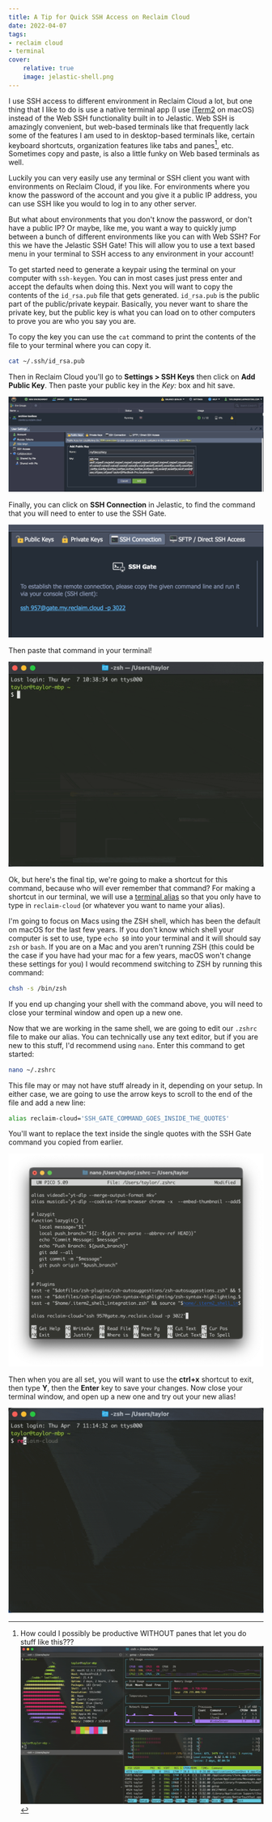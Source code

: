 ```yaml
---
title: A Tip for Quick SSH Access on Reclaim Cloud
date: 2022-04-07
tags:
- reclaim cloud
- terminal
cover:
    relative: true
    image: jelastic-shell.png
---
```

I use SSH access to different environment in Reclaim Cloud a lot, but one thing that I like to do is use a native terminal app (I use [iTerm2](https://iterm2.com) on macOS) instead of the Web SSH functionality built in to Jelastic. Web SSH is amazingly convenient, but web-based terminals like that frequently lack some of the features I am used to in desktop-based terminals like, certain keyboard shortcuts, organization features like tabs and panes[^1], etc. Sometimes copy and paste, is also a little funky on Web based terminals as well. 

[^1]: How could I possibly be productive WITHOUT panes that let you do stuff like this???![Screenshot of a terminal window with 4 panes, neofetch, gotop, htop, and sl clockwise starting from the top left, lots of nonsense](Capture%202022-04-07T100415.gif)

Luckily you can very easily use any terminal or SSH client you want with environments on Reclaim Cloud, if you like. For  environments where you know the password of the account and you give it a public IP address, you can use SSH like you would to log in to any other server. 

But what about environments that you don't know the password, or don't have a public IP? Or maybe, like me, you want a way to quickly jump between a bunch of different environments like you can with Web SSH? For this we have the Jelastic SSH Gate! This will allow you to use a text based menu in your terminal to SSH access to any environment in your account!

To get started  need to generate a keypair using the terminal on your computer with `ssh-keygen`. You can in most cases just press enter and accept the defaults when doing this. Next you will want to copy the contents of the `id_rsa.pub` file that gets generated. `id_rsa.pub` is the public part of the public/private keypair. Basically, you never want to share the private key, but the public key is what you can load on to other computers to prove you are who you say you are. 

To copy the key you can use the `cat` command to print the contents of the file to your terminal where you can copy it.

```bash
cat ~/.ssh/id_rsa.pub
```

Then in Reclaim Cloud you'll go to  **Settings > SSH Keys** then click on **Add Public Key**. Then paste your public key in the *Key:* box and hit save.

![Screenshot of Jelastic's Public Key screeen](Capture%202022-04-07T102733.png)

Finally, you can click on **SSH Connection** in Jelastic, to find the command that you will need to enter to use the SSH Gate.

![Screenshot of the SSH Connection Tab](Capture%202022-04-07T103415.png)

Then paste that command in your terminal!

![](Capture%202022-04-07T104035.gif)

Ok, but here's the final tip, we're going to make a shortcut for this command, because who will ever remember that command? For making a shortcut in our terminal, we will use a [terminal alias](https://jonsuh.com/blog/bash-command-line-shortcuts/) so that you only have to type in `reclaim-cloud` (or whatever you want to name your alias).

I'm going to focus on Macs using the ZSH shell, which has been the default on macOS for the last few years. If you don't know which shell your computer is set to use, type `echo $0` into your terminal and it will should say `zsh` or `bash`. If you are on a Mac and you aren't running ZSH (this could be the case if you have had your mac for a few years, macOS won't change these settings for you) I would recommend switching to ZSH by running this command:
```bash
chsh -s /bin/zsh
```
If you end up changing your shell with the command above, you will need to close your terminal window and open up a new one. 

Now that we are working in the same shell, we are going to edit our `.zshrc` file to make our alias. You can technically use any text editor, but if you are new to this stuff, I'd recommend using `nano`. Enter this command to get started:
```bash
nano ~/.zshrc
```

This file may or may not have stuff already in it, depending on your setup. In either case, we are going to use the arrow keys to scroll to the end of the file and add a new line:

```bash
alias reclaim-cloud='SSH_GATE_COMMAND_GOES_INSIDE_THE_QUOTES'
```

You'll want to replace the text inside the single quotes with the SSH Gate command you copied from earlier.

![screenshot of nano editing .zshrc](Capture%202022-04-07T110932.png)

Then when you are all set, you will want to use the **ctrl+x** shortcut to exit, then type **Y**, then the **Enter** key to save your changes.  Now close your terminal window, and open up a new one and try out your new alias!

![testing out the alias](Capture%202022-04-07T111447.gif)
